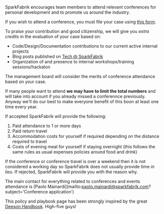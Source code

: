 SparkFabrik encourages team members to attend relevant conferences for personal development and to promote us around the industry.

If you wish to attend a conference, you must file your case using [this form](https://docs.google.com/a/sparkfabrik.com/forms/d/e/1FAIpQLSeuDeQWDNWY6NEuznUBGfx6EtZTUCwwjpzH3qip-dfZvDXxSw/viewform).

To praise your contribution and good citizenship, we will give you *extra credits* in the evaluation of your case based on:

* Code/Design/Documentation contributions to our current active internal projects
* Blog posts published on [Tech @ SparkFabrik](http://tech.sparkfabrik.com)
* Organization of and presence to internal workshops/training sessions/hackaton

The management board will consider the merits of conference attendance based on your case.

If many people want to attend **we may have to limit the total numbers** and will take into account if you already missed a conferennce previously. Anyway we'll do our best to make everyone benefit of this boon at least one time every year.

If accepted SparkFabrik will provide the following:

1. Paid attendance to 1 or more days
2. Paid return travel
3. Accommodation costs for yourself if required depending on the distance required to travel
4. Costs of evening meal for yourself if staying overnight (this follows the same rules as usual expenses policies around food and drink)

If the conference or conference travel is over a weekend then it is not considered a working day so SparkFabrik does not usually provide time _in lieu_.
If rejected, SparkFabrik will provide you with the reason why.

The main contact for everything related to conferences and events attendance is [Paolo Mainardi](mailto:paolo.mainardi@sparkfabrik.com?subject='Conference application')

This policy and playbook page has been strongly inspired by the great [Deeson Handbook](http://handbook.deeson.co.uk/company-policies/conference-policy/). High-five guys!
